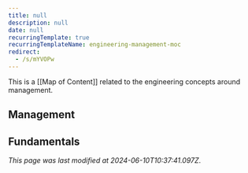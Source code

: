 ```yaml
---
title: null
description: null
date: null
recurringTemplate: true
recurringTemplateName: engineering-management-moc
redirect:
  - /s/mYVOPw
---
```


This is a [[Map of Content]] related to the engineering concepts around management.

## Management

## Fundamentals

_This page was last modified at 2024-06-10T10:37:41.097Z_.
